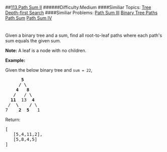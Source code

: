 ##[113.Path Sum II](https://leetcode.com/problems/path-sum-ii/description/ "113.Path Sum II")
######Difficulty:Medium
####Similiar Topics:
  [Tree](https://leetcode.com//tag/tree)  [Depth-first Search](https://leetcode.com//tag/depth-first-search)
####Similiar Problems:
  [Path Sum III](https://leetcode.com//problems/path-sum-iii)  [Binary Tree Paths](https://leetcode.com//problems/binary-tree-paths)  [Path Sum](https://leetcode.com//problems/path-sum)  [Path Sum IV](https://leetcode.com//problems/path-sum-iv)
<div class="question-description__3U1T" style="padding-top: 10px;"><div><p>Given a binary tree and a sum, find all root-to-leaf paths where each path's sum equals the given sum.</p>

<p><strong>Note:</strong>&#160;A leaf is a node with no children.</p>

<p><strong>Example:</strong></p>

<p>Given the below binary tree and <code>sum = 22</code>,</p>

<pre>      <strong>5</strong>
     <strong>/ \</strong>
    <strong>4   8</strong>
   <strong>/</strong>   / <strong>\</strong>
  <strong>11</strong>  13  <strong>4</strong>
 /  <strong>\</strong>    <strong>/</strong> \
7    <strong>2</strong>  <strong>5</strong>   1
</pre>

<p>Return:</p>

<pre>[
   [5,4,11,2],
   [5,8,4,5]
]
</pre>
</div></div><div> </div><div> </div><div> </div><div> </div><div> </div><div> </div><div> </div><div> </div><div> </div><div> </div><div> </div><div> </div><div> </div><div> </div><div> </div><div> </div><div> </div><div> </div><div> </div><div> </div><div> </div><div> </div><div> </div><div> </div><div> </div><div> </div><div> </div><div> </div><div> </div><div> </div><div> </div><div> </div><div> </div><div> </div><div> </div><div> </div><div> </div><div> </div><div> </div><div> </div><div> </div><div> </div><div> </div><div> </div><div> </div><div> </div><div> </div><div> </div><div> </div><div> </div><div> </div><div> </div><div> </div><div> </div><div> </div><div> </div><div> </div><div> </div><div> </div><div> </div><div> </div><div> </div><div> </div><div> </div><div> </div><div> </div><div> </div><div> </div><div> </div><div> </div><div> </div><div> </div><div> </div><div> </div><div> </div><div> </div><div> </div><div> </div><div> </div><div> </div><div> </div><div> </div><div> </div><div> </div><div> </div><div> </div><div> </div><div> </div><div> </div><div> </div><div> </div><div> </div><div> </div><div> </div><div> </div><div> </div><div> </div><div> </div><div> </div><div> </div><div> </div><div> </div><div> </div><div> </div><div> </div><div> </div><div> </div><div> </div><div> </div><div> </div><div> </div><div> </div>